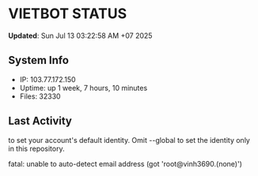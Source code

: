 # VIETBOT STATUS
**Updated**: Sun Jul 13 03:22:58 AM +07 2025

## System Info
- IP: 103.77.172.150
- Uptime: up 1 week, 7 hours, 10 minutes
- Files: 32330

## Last Activity

to set your account's default identity.
Omit --global to set the identity only in this repository.

fatal: unable to auto-detect email address (got 'root@vinh3690.(none)')
